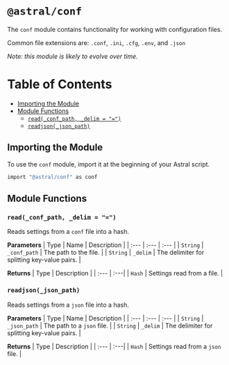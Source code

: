 # `@astral/conf`

The `conf` module contains functionality for working with configuration files.

Common file extensions are: `.conf`, `.ini`, `.cfg`, `.env`, and `.json`

*Note: this module is likely to evolve over time.* 

# Table of Contents

- [Importing the Module](#importing-the-module)
- [Module Functions](#module-functions)
  - [`read(_conf_path, _delim = "=")`](#read_conf_path-_delim--)
  - [`readjson(_json_path)`](#readjson_json_path)

## Importing the Module

To use the `conf` module, import it at the beginning of your Astral script.

```ruby
import "@astral/conf" as conf
```

## Module Functions

### `read(_conf_path, _delim = "=")`

Reads settings from a `conf` file into a hash.

**Parameters**
| Type | Name | Description |
| :--- | :--- | :--- |
| `String` | `_conf_path` | The path to the file. |
| `String` | `_delim` | The delimiter for splitting key-value pairs. |

**Returns**
| Type | Description |
| :--- | :---|
| `Hash` | Settings read from a file. |

### `readjson(_json_path)`

Reads settings from a `json` file into a hash.

**Parameters**
| Type | Name | Description |
| :--- | :--- | :--- |
| `String` | `_json_path` | The path to a `json` file. |
| `String` | `_delim` | The delimiter for splitting key-value pairs. |

**Returns**
| Type | Description |
| :--- | :---|
| `Hash` | Settings read from a `json` file. |
